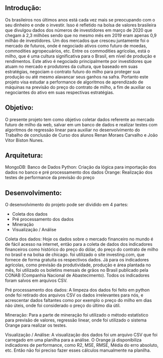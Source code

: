 ## Introdução:
Os brasileiros nos últimos anos está cada vez mais se preocupando com o seu dinheiro e onde o investir. Isso é refletido na bolsa de valores brasileira que divulgou dados dos números de investidores em março de 2020 que chegam á 2,3 ​​milhões sendo que no mesmo mês em 2019 eram apenas 0,9 milhão de investidores. Um dos mercados que cresceu juntamente foi o mercado de futuros, onde é negociado ativos como futuro de moedas, commodities agropecuários, etc. Entre os commodities agrícolas, está o milho, que é uma cultura significativa para o Brasil, em nível de produção e rendimentos. Este ativo é negociado principalmente por investidores que atuam no mercado e produtores da cultura, que baseado em suas estratégias, negociam o contrato futuro do milho para proteger sua produção ou até mesmo alavancar seus ganhos na safra. Portanto este projeto visa estudar a performance de algoritmos de aprendizado de máquinas na previsão do preço do contrato de milho, a fim de auxiliar os negociantes do ativo em suas respectivas estratégias.

## Objetivo:
O presente projeto tem como objetivo coletar dados referente ao mercado futuro de milho da web, salvar em um banco de dados e realizar testes com algoritmos de regressão linear para auxiliar no desenvolvimento do Trabalho de conclusão de Curso dos alunos Renan Moraes Carvalho e João Vitor Biston Nunes.

## Arquitetura:
MongoDB: Banco de Dados
Python: Criação da lógica para importação dos dados no banco e pré processamento dos dados
Orange: Realização dos testes de performance da previsão do preço

## Desenvolvimento:
O desenvolvimento do projeto pode ser dividido em 4 partes:

- Coleta dos dados
- Pré processamento dos dados
- Mineração
- Visualização / Análise

Coleta dos dados: Hoje os dados sobre o mercado financeiro no mundo é de fácil acesso na internet, então para a coleta de dados dos indicadores financeiros como histórico do preço do dólar, do preço do contrato de milho no brasil e na bolsa de chicago. foi utilizado o site investing.com, que fornece de forma gratuita os respectivos dados. Já para os indicadores agrícolas, como previsão da produtividade, produção e área plantada no mês, foi utilizado os boletins mensais de grãos no Brasil publicado pela CONAB (Companhia Nacional de Abastecimento). Todos os indicadores foram salvos em arquivos CSV.

Pré processamento dos dados: A limpeza dos dados foi feito em python onde foi retirado dos arquivos CSV os dados irrelevantes para nós, e acrescentar dados faltantes como por exemplo o preço do milho em dias não úteis, onde foi considerado o preço do último dia útil.

Mineração: Para a parte de mineração foi utilizado o método estatístico para previsão de valores, regressão linear, onde foi utilizado o sistema Orange para realizar os testes.

Visualização / Análise: A visualização dos dados foi um arquivo CSV que foi carregado em uma planilha para a análise. O Orange já disponibiliza indicadores de performance, como R2, MSE, RMSE, Média do erro absoluto, etc. Então não foi preciso fazer esses cálculos manualmente na planilha.